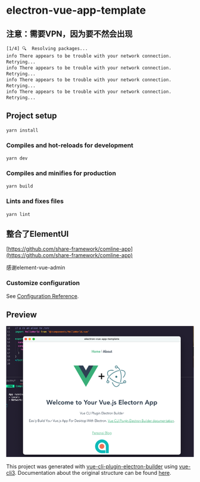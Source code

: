 # electron-vue-app-template

## 注意：需要VPN，因为要不然会出现

```
[1/4] 🔍  Resolving packages...
info There appears to be trouble with your network connection. Retrying...
info There appears to be trouble with your network connection. Retrying...
info There appears to be trouble with your network connection. Retrying...
info There appears to be trouble with your network connection. Retrying...
```

## Project setup
```
yarn install
```

### Compiles and hot-reloads for development
```
yarn dev
```

### Compiles and minifies for production
```
yarn build
```

### Lints and fixes files
```
yarn lint
```

## 整合了ElementUI

[https://github.com/share-framework/comline-app](https://github.com/share-framework/comline-app)

感谢element-vue-admin

### Customize configuration
See [Configuration Reference](https://cli.vuejs.org/config/).

## Preview

![img](src/assets/preview.png)

This project was generated with [vue-cli-plugin-electron-builder](https://github.com/nklayman/vue-cli-plugin-electron-builder) using [vue-cli3](https://cli.vuejs.org/). Documentation about the original structure can be found [here](https://nklayman.github.io/vue-cli-plugin-electron-builder/).

